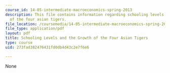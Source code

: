 ```yaml
---
course_id: 14-05-intermediate-macroeconomics-spring-2013
description: This file contains information regarding schooling levels and the growth
  of the four asian tigers.
file_location: /coursemedia/14-05-intermediate-macroeconomics-spring-2013/273fad382476431fd0db4d43c2e7f6e6_MIT14_05S13_tigers.pdf
file_type: application/pdf
layout: pdf
title: Schooling Levels and the Growth of the Four Asian Tigers
type: course
uid: 273fad382476431fd0db4d43c2e7f6e6

---
```

None
